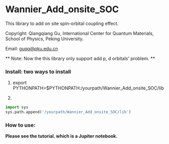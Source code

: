 # Wannier_Add_onsite_SOC
This library to add on site spin-orbital coupling effect.

Copyright: Qiangqiang Gu, International Center for Quantum Materials, School of Physics, Peking University. 

Email:     guqq@pku.edu.cn

**
Note: Now the this library only support add p, d orbitals' problem.
**

### Install: two ways to install
1. export PYTHONPATH=$PYTHONPATH:/yourpath/Wannier_Add_onsite_SOC/lib

2. 
```python
import sys
sys.path.append('/yourpath/Wannier_Add_onsite_SOC/lib')
```

### How to use:
  **Please see the tutorial. which is a Jupiter notebook.**


